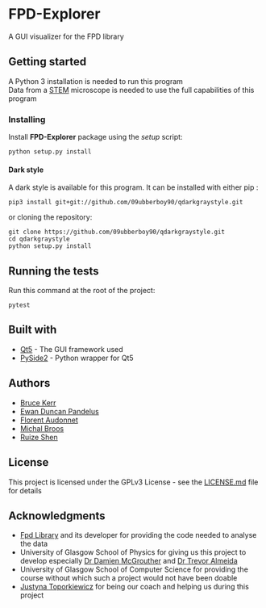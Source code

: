 # FPD-Explorer

A GUI visualizer for the FPD library  

## Getting started

A Python 3 installation is needed to run this program  
Data from a [STEM](https://en.wikipedia.org/wiki/Scanning_transmission_electron_microscopy) microscope is needed to use the full capabilities of this program

### Installing

Install **FPD-Explorer** package using the *setup* script:

```shell
python setup.py install
```
#### Dark style
A dark style is available for this program. It can be installed with either pip :

```shell
pip3 install git+git://github.com/09ubberboy90/qdarkgraystyle.git
```
or cloning the repository:

```shell
git clone https://github.com/09ubberboy90/qdarkgraystyle.git
cd qdarkgraystyle
python setup.py install
```

## Running the tests

Run this command at the root of the project:

```shell
pytest
```
## Built with

* [Qt5](https://www.qt.io/) - The GUI framework used
* [PySide2](https://pypi.org/project/PySide2/) - Python wrapper for Qt5


## Authors

* [Bruce Kerr](mailto:2316957k@student.gla.ac.uk)
* [Ewan Duncan Pandelus](mailto:2319069p@student.gla.ac.uk)
* [Florent Audonnet](mailto:2330834a@student.gla.ac.uk)
* [Michal Broos](mailto:2330994b@student.gla.ac.uk)
* [Ruize Shen](mailto:2361590s@student.gla.ac.uk)


## License

This project is licensed under the GPLv3 License - see the [LICENSE.md](LICENSE.md) file for details

## Acknowledgments

* [Fpd Library](https://gitlab.com/fpdpy/fpd) and its developer for providing the code needed to analyse the data
* University of Glasgow School of Physics for giving us this project to develop especially [Dr Damien McGrouther](mailto:Damien.McGrouther@glasgow.ac.uk) and [Dr Trevor Almeida](mailto:Trevor.Almeida@glasgow.ac.uk)
* University of Glasgow School of Computer Science for providing the course without which such a project would not have been doable 
* [Justyna Toporkiewicz](mailto:2270645t@student.gla.ac.uk) for being our coach and helping us during this project
